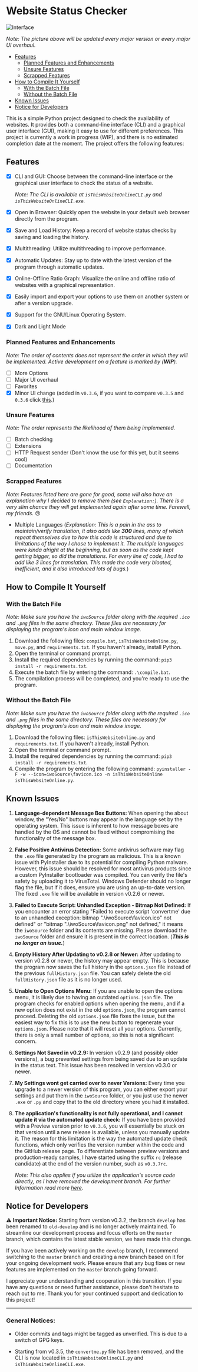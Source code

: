 # Website Status Checker

![Interface](https://raw.githubusercontent.com/jinx420/isThisWebsiteOnline/master/misc/v0.3.6.png)

*Note: The picture above will be updated every major version or every major UI overhaul.*

- [Features](#features)
  - [Planned Features and Enhancements](#planned-features)
  - [Unsure Features](#unsure-features)
  - [Scrapped Features](#scrapped-features)
- [How to Compile It Yourself](#how-to-compile-it-yourself)
  - [With the Batch File](#with-the-batch-file)
  - [Without the Batch File](#without-the-batch-file)
- [Known Issues](#known-issues)
- [Notice for Developers](#notice-for-developers)

This is a simple Python project designed to check the availability of websites. It provides both a command-line interface (CLI) and a graphical user interface (GUI), making it easy to use for different preferences. This project is currently a work in progress (WIP), and there is no estimated completion date at the moment. The project offers the following features:

## Features

- [x] CLI and GUI: Choose between the command-line interface or the graphical user interface to check the status of a website. 

    *Note: The CLI is available at `isThisWebsiteOnlineCLI.py` and `isThisWebsiteOnlineCLI.exe`.*

- [x] Open in Browser: Quickly open the website in your default web browser directly from the program.
- [x] Save and Load History: Keep a record of website status checks by saving and loading the history.
- [x] Multithreading: Utilize multithreading to improve performance.
- [x] Automatic Updates: Stay up to date with the latest version of the program through automatic updates.
- [x] Online-Offline Ratio Graph: Visualize the online and offline ratio of websites with a graphical representation.
- [x] Easily import and export your options to use them on another system or after a version upgrade.
- [x] Support for the GNU/Linux Operating System.
- [x] Dark and Light Mode

### Planned Features and Enhancements

*Note: The order of contents does not represent the order in which they will be implemented. Active development on a feature is marked by (**WIP**).*

- [ ] More Options
- [ ] Major UI overhaul
- [ ] Favorites
- [x] Minor UI change (added in `v0.3.6`, if you want to compare `v0.3.5` and `0.3.6` click [this](https://github.com/jinx420/isThisWebsiteOnline/compare/v0.3.5...v0.3.6).)

### Unsure Features

*Note: The order represents the likelihood of them being implemented.*

- [ ] Batch checking
- [ ] Extensions
- [ ] HTTP Request sender (Don't know the use for this yet, but it seems cool)
- [ ] Documentation

### Scrapped Features

*Note: Features listed here are gone for good, some will also have an explanation why I decided to remove them (see `Explanation:`). There is a very slim chance they will get implemented again after some time. Farewell, my friends.* 😢

- Multiple Languages (*Explanation: This is a pain in the ass to maintain/verify translation, it also adds like **300** lines, many of which repeat themselves due to how this code is structured and due to limitations of the way I chose to implement it. The multiple languages were kinda alright at the beginning, but as soon as the code kept getting bigger, so did the translations. For every line of code, I had to add like 3 lines for translation. This made the code very bloated, inefficient, and it also introduced lots of bugs.*)

## How to Compile It Yourself

### With the Batch File

*Note: Make sure you have the `iwoSource` folder along with the required `.ico` and `.png` files in the same directory. These files are necessary for displaying the program's icon and main window image.*

1. Download the following files: `compile.bat`, `isThisWebsiteOnline.py`, `move.py`, and `requirements.txt`. If you haven't already, install Python.
2. Open the terminal or command prompt.
3. Install the required dependencies by running the command: `pip3 install -r requirements.txt`.
4. Execute the batch file by entering the command: `.\compile.bat`.
5. The compilation process will be completed, and you're ready to use the program.

### Without the Batch File

*Note: Make sure you have the `iwoSource` folder along with the required `.ico` and `.png` files in the same directory. These files are necessary for displaying the program's icon and main window image.*

1. Download the following files: `isThisWebsiteOnline.py` and `requirements.txt`. If you haven't already, install Python.
2. Open the terminal or command prompt.
3. Install the required dependencies by running the command: `pip3 install -r requirements.txt`.
4. Compile the program by entering the following command: `pyinstaller -F -w --icon=iwoSource\favicon.ico -n isThisWebsiteOnline isThisWebsiteOnline.py`.

## Known Issues

1. **Language-dependent Message Box Buttons:** When opening the about window, the "Yes/No" buttons may appear in the language set by the operating system. This issue is inherent to how message boxes are handled by the OS and cannot be fixed without compromising the functionality of the message box.

2. **False Positive Antivirus Detection:** Some antivirus software may flag the `.exe` file generated by the program as malicious. This is a known issue with PyInstaller due to its potential for compiling Python malware. However, this issue should be resolved for most antivirus products since a custom PyInstaller bootloader was compiled. You can verify the file's safety by uploading it to VirusTotal. Windows Defender should no longer flag the file, but if it does, ensure you are using an up-to-date version. The fixed `.exe` file will be available in version v0.2.6 or newer.

3. **Failed to Execute Script: Unhandled Exception - Bitmap Not Defined:** If you encounter an error stating "Failed to execute script 'convertme' due to an unhandled exception: bitmap ".\iwoSource\favicon.ico" not defined" or "bitmap ".\iwoSource\favicon.png" not defined," it means the `iwoSource` folder and its contents are missing. Please download the `iwoSource` folder and ensure it is present in the correct location. (***This is no longer an issue.***)

4. **Empty History After Updating to v0.2.8 or Newer:** After updating to version v0.2.8 or newer, the history may appear empty. This is because the program now saves the full history in the `options.json` file instead of the previous `fullHistory.json` file. You can safely delete the old `fullHistory.json` file as it is no longer used.

5. **Unable to Open Options Menu:** If you are unable to open the options menu, it is likely due to having an outdated `options.json` file. The program checks for enabled options when opening the menu, and if a new option does not exist in the old `options.json`, the program cannot proceed. Deleting the old `options.json` file fixes the issue, but the easiest way to fix this is to use the new button to regenerate your `options.json`. Please note that it will reset all your options. Currently, there is only a small number of options, so this is not a significant concern.

6. **Settings Not Saved in v0.2.9:** In version v0.2.9 (and possibly older versions), a bug prevented settings from being saved due to an update in the status text. This issue has been resolved in version v0.3.0 or newer.

7. **My Settings wont get carried over to never Versions:** Every time you upgrade to a newer version of this program, you can either export your settings and put them in the `iwoSource` folder, or you just use the newer `.exe` or `.py` and copy that to the old directory where you had it installed.

8. **The application's functionality is not fully operational, and I cannot update it via the automated update check:** If you have been provided with a Preview version prior to `v0.3.6`, you will essentially be stuck on that version until a new release is available, unless you manually update it. The reason for this limitation is the way the automated update check functions, which only verifies the version number within the code and the GitHub release page. To differentiate between preview versions and production-ready samples, I have started using the suffix `rc` (release candidate) at the end of the version number, such as `v0.3.7rc`.

   *Note: This also applies if you utilize the application's source code directly, as I have removed the development branch. For further Information read more [here](#notice-for-developers).*

## Notice for Developers

⚠️ **Important Notice:** Starting from version v0.3.2, the branch `develop` has been renamed to `old-develop` and is no longer actively maintained. To streamline our development process and focus efforts on the `master` branch, which contains the latest stable version, we have made this change.

If you have been actively working on the `develop` branch, I recommend switching to the `master` branch and creating a new branch based on it for your ongoing development work. Please ensure that any bug fixes or new features are implemented on the `master` branch going forward.

I appreciate your understanding and cooperation in this transition. If you have any questions or need further assistance, please don't hesitate to reach out to me. Thank you for your continued support and dedication to this project!

---

### General Notices:

- Older commits and tags might be tagged as unverified. This is due to a switch of GPG keys.

- Starting from v0.3.5, the `convertme.py` file has been removed, and the CLI is now located in `isThisWebsiteOnlineCLI.py` and `isThisWebsiteOnlineCLI.exe`.
